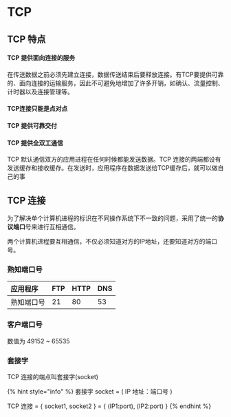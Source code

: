 # TCP

## TCP 特点

#### TCP 提供面向连接的服务

在传送数据之前必须先建立连接，数据传送结束后要释放连接。有TCP要提供可靠的、面向连接的运输服务，因此不可避免地增加了许多开销，如确认、流量控制、计时器以及连接管理等。

#### TCP连接只能是点对点

#### TCP 提供可靠交付

#### TCP 提供全双工通信

TCP 默认通信双方的应用进程在任何时候都能发送数据。TCP 连接的两端都设有发送缓存和接收缓存。在发送时，应用程序在数据发送给TCP缓存后，就可以做自己的事

## TCP 连接

为了解决单个计算机进程的标识在不同操作系统下不一致的问题，采用了统一的**协议端口**号来进行互相通信。

两个计算机进程要互相通信，不仅必须知道对方的IP地址，还要知道对方的端口号。

### 熟知端口号

| 应用程序 | FTP | HTTP | DNS |
| :--- | :--- | :--- | :--- |
| 熟知端口号 | 21 | 80 | 53 |

### 客户端口号

数值为 49152 ~ 65535

###  套接字

TCP 连接的端点叫套接字\(socket\)

{% hint style="info" %}
套接字 socket = \( IP 地址：端口号 \)

TCP 连接 = { socket1, socket2 } = { \(IP1:port\), \(IP2:port\) }
{% endhint %}

